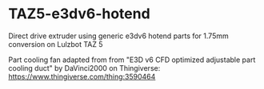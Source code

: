 # TAZ5-e3dv6-hotend
Direct drive extruder using generic e3dv6 hotend parts for 1.75mm conversion on Lulzbot TAZ 5

Part cooling fan adapted from from "E3D v6 CFD optimized adjustable part cooling duct" by DaVinci2000 on Thingiverse:
https://www.thingiverse.com/thing:3590464